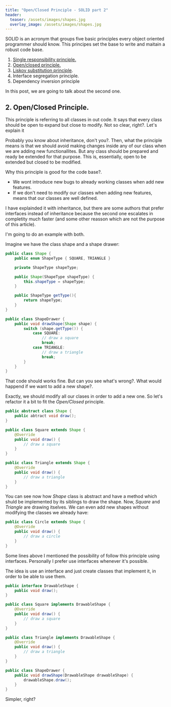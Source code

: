 ```yaml
---
title: "Open/Closed Principle - SOLID part 2"
header:
  teaser: /assets/images/shapes.jpg
  overlay_image: /assets/images/shapes.jpg
---
```


SOLID is an acronym that groups five basic principles every object oriented programmer should know. This principes set the base to write and maitain a robust code base.

1. [Single responsibility principle.](../2018-04-30-SOLID-S.md)
2. [Open/closed principle.](../2018-05-03-SOLID-O.md)
3. [Liskov substitution principle](../2018-05-04-SOLID-L.md).
4. Interface segregation principle.
5. Dependency inversion principle

In this post, we are going to talk about the second one.

## 2. Open/Closed Principle.

This principle is referring to all classes in out code. It says that every class should be open to expand but close to modify. Not so clear, right?. Let's explain it

Probably you know about inheritance, don't you?. Then, what the principle means is that we should avoid making changes inside any of our class when we are adding new functionallites. But any class should be prepared and ready be extended for that purpose.
This is, essentially, open to be extended but closed to be modified.

Why this principle is good for the code base?.
- We wont introduce new bugs to already working classes when add new features.
- If we don't need to modify our classes when adding new features, means that our classes are well defined.

I have explainded it with inheritance, but there are some authors that prefer interfaces instead of inheritance because the second one escalates in completity much faster (and some other reasson which are not the purpose of this article).

I'm going to do an example with both.

Imagine we have the class shape and a shape drawer:

```java
public class Shape {
	public enum ShapeType { SQUARE, TRIANGLE }

	private ShapeType shapeType;

	public Shape(ShapeType shapeType) {
		this.shapeType = shapeType;
	}

	public ShapeType getType(){
        return shapeType;
    }
}
```
```java
public class ShapeDrawer {
	public void drawShape(Shape shape) {
	    switch (shape.getType()) {
	        case SQUARE:
	            // draw a square
	            break;
	        case TRIANGLE:
	            // draw a triangle
	            break;
	    }
	}
}
```

That code should works fine. But can you see what's wrong?. What would happend if we want to add a new shape?.

Exactly, we should modify all our clases in order to add a new one. So let's refactor it a bit to fit the _Open/Closed_ principle.

```java
public abstract class Shape {
	public abtract void draw();
}
```

```java
public class Square extends Shape {
	@Override
	public void draw() {
		// draw a square
	}
}
```

```java
public class Triangle extends Shape {
	@Override
	public void draw() {
		// draw a triangle
	}
}
```

You can see now how _Shape_ class is abstract and have a method which shuld be implemented by its siblings to draw the shape. Now, _Square_ and _Triangle_ are drawing itselves. We can even add new shapes without modifying the classes we already have:

```java
public class Circle extends Shape {
	@Override
	public void draw() {
		// draw a circle
	}
}
```

Some lines above I mentioned the possibility of follow this principle using interfaces. Personally I prefer use interfaces whenever it's possible.

The idea is use an interface and just create classes that implement it, in order to be able to use them.

```java
public interface DrawableShape {
	public void draw();
}
```

```java
public class Square implements DrawableShape {
	@Override
	public void draw() {
		// draw a square
	}
}
```

```java
public class Triangle implements DrawableShape {
	@Override
	public void draw() {
		// draw a triangle
	}
}
```

```java
public class ShapeDrawer {
	public void drawShape(DrawableShape drawableShape) {
	    drawableShape.draw();
	}
}
```

Simpler, right?